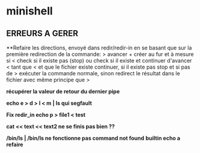 # minishell

## ERREURS A GERER

**Refaire les directions, envoyé dans redir/redir-in en se basant que sur la première redirection
de la commande:
	> avancer + créer au fur et à mesure si < check si il existe pas (stop) ou check si il existe et continuer d'avancer
	< tant que < et que le fichier existe continuer, si il existe pas stop et si pas de > exécuter la commande normale, sinon redirect le résultat dans le fichier avec même principe que >

**récupérer la valeur de retour du dernier pipe**

**echo e > d > l < m | ls  qui segfault**

**Fix redir_in echo p > file1 < test**

**cat << text << text2 ne se finis pas bien ??**

**/bin/ls | /bin/ls ne fonctionne pas command not found**
**builtin echo a refaire**

